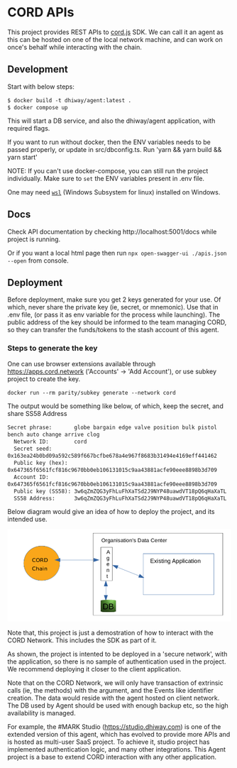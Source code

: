 # CORD APIs

This project provides REST APIs to [cord.js](https://github.com/dhiway/cord.js) SDK. We can call it an agent as this can be hosted on one of the local network machine, and can work on once's behalf while interacting with the chain.

## Development

Start with below steps:

```
$ docker build -t dhiway/agent:latest .
$ docker compose up
```

This will start a DB service, and also the dhiway/agent application, with required flags.

If you want to run without docker, then the ENV variables needs to be passed properly, or update in src/dbconfig.ts. Run 'yarn && yarn build && yarn start'

NOTE: If you can't use docker-compose, you can still run the project individually. Make sure to `set` the ENV variables present in .env file.

One may need [`wsl`](https://docs.microsoft.com/en-us/windows/wsl/about) (Windows Subsystem for linux) installed on Windows.

## Docs

Check API documentation by checking http://localhost:5001/docs while project is running.

Or if you want a local html page then run `npx open-swagger-ui ./apis.json --open` from console.

## Deployment

Before deployment, make sure you get 2 keys generated for your use. Of which, never share the private key (ie, secret, or mnemonic). Use that in .env file, (or pass it as env variable for the process while launching). The public address of the key should be informed to the team managing CORD, so they can transfer the funds/tokens to the stash account of this agent.

### Steps to generate the key

One can use browser extensions available through https://apps.cord.network ('Accounts' -> 'Add Account'), or use subkey project to create the key.

```
docker run --rm parity/subkey generate --network cord
```

The output would be something like below, of which, keep the secret, and share SS58 Address

```
Secret phrase:       globe bargain edge valve position bulk pistol bench auto change arrive clog
  Network ID:        cord
  Secret seed:       0x163ea24b0bd09a592c589f667bcfbe678a4e967f8683b31494e4169eff441462
  Public key (hex):  0x647365f6561fcf816c9670bb0eb106131015c9aa43881acfe90eee8898b3d709
  Account ID:        0x647365f6561fcf816c9670bb0eb106131015c9aa43881acfe90eee8898b3d709
  Public key (SS58): 3w6qZmZQG3yFhLuFhXaTSd2J9NYP48uawdVT18pQ6qHaXaTL
  SS58 Address:      3w6qZmZQG3yFhLuFhXaTSd2J9NYP48uawdVT18pQ6qHaXaTL
```

Below diagram would give an idea of how to deploy the project, and its intended use.

![Agent](./docs/CORD_Agent_Diagram.png)


Note that, this project is just a demostration of how to interact with the CORD Network. This includes the SDK as part of it.

As shown, the project is intented to be deployed in a 'secure network', with the application, so there is no sample of authentication used in the project. We recommend deploying it closer to the client application.

Note that on the CORD Network, we will only have transaction of extrinsic calls (ie, the methods) with the argument, and the Events like identifier creation. The data would reside with the agent hosted on client network. The DB used by Agent should be used with enough backup etc, so the high availability is managed.


For example, the #MARK Studio (https://studio.dhiway.com) is one of the extended version of this agent, which has evolved to provide more APIs and is hosted as multi-user SaaS project. To achieve it, studio project has implemented authentication logic, and many other integrations. This Agent project is a base to extend CORD interaction with any other application.

